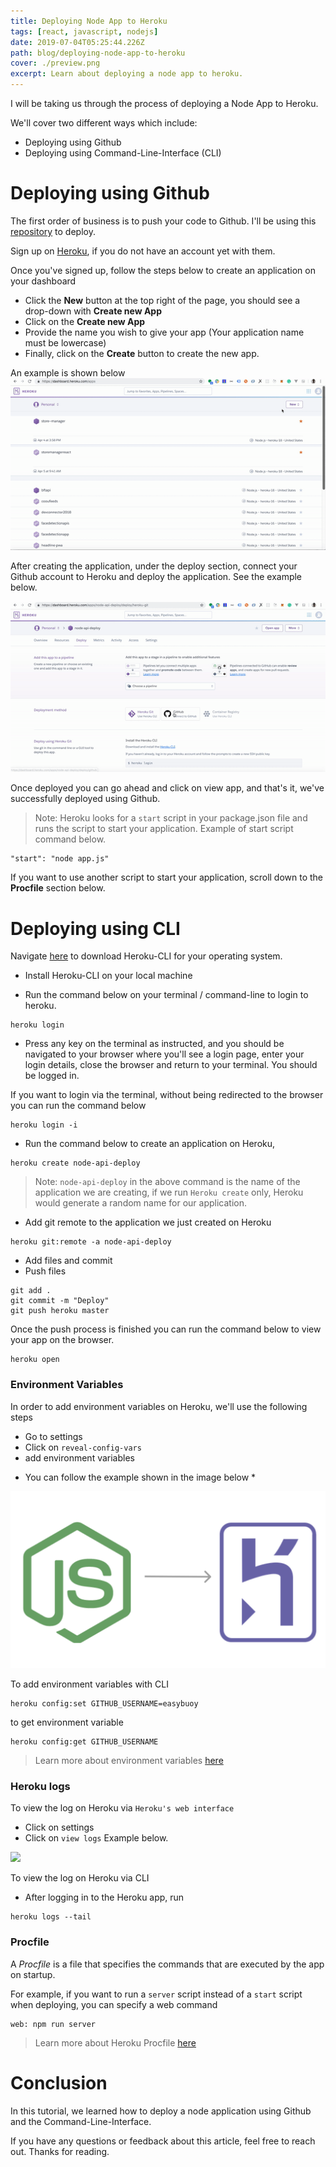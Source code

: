 ```yaml
---
title: Deploying Node App to Heroku
tags: [react, javascript, nodejs]
date: 2019-07-04T05:25:44.226Z
path: blog/deploying-node-app-to-heroku
cover: ./preview.png
excerpt: Learn about deploying a node app to heroku.
---
```

I will be taking us through the process of deploying a Node App to Heroku.

We'll cover two different ways  which include:
- Deploying using Github 
- Deploying using Command-Line-Interface (CLI) 


# Deploying using Github
The first order of business is to push your code to Github. I'll be using this [repository](https://github.com/Easybuoy/node-api-deploy/) to deploy.


Sign up on [Heroku](https://heroku.com), if you do not have an account yet with them.


Once you've signed up, follow the steps below to create an application on your dashboard 
- Click the **New** button at the top right of the page,  you should see a drop-down with **Create new App**
- Click on the **Create new App**
- Provide the name you wish to give your app (Your application name must be lowercase)
- Finally, click on the **Create** button to create the new app.

An example is shown below
![](./create-heroku-app.gif)

After creating the application, under the deploy section, connect your Github account to Heroku and deploy the application. See the example below.

![](./deploying.gif)

Once deployed you can go ahead and click on view app, and that's it, we've successfully deployed using Github.

> Note: Heroku looks for a `start` script in your package.json file and runs the script to start your application. Example of start script command below.

```
"start": "node app.js"
```
If you want to use another script to start your application, scroll down to the **Procfile** section below. 


# Deploying using CLI
Navigate [here](https://devcenter.heroku.com/articles/heroku-cli) to download Heroku-CLI for your operating system.


- Install Heroku-CLI on your local machine

- Run the command below on your terminal / command-line to login to heroku.

```
heroku login 
```

- Press any key on the terminal as instructed, and you should be navigated to your browser where you'll see a login page, enter your login details, close the browser and return to your terminal. You should be logged in.

If you want to login via the terminal, without being redirected to the browser you can run the command below 

```
heroku login -i
```

- Run the command below to create an application on Heroku,
 ```
heroku create node-api-deploy
``` 

> Note: `node-api-deploy` in the above command is the name of the application we are creating, if we run `Heroku create` only, Heroku would generate a random name for our application.

- Add git remote to the application we just created on Heroku

``` 
heroku git:remote -a node-api-deploy
```

- Add files and commit
- Push files 

```
git add .
git commit -m "Deploy"
git push heroku master
```
Once the push process is finished you can run the command below to view your app on the browser.
```
heroku open
```



### Environment Variables
In order to add environment variables on Heroku, we'll use the following steps
- Go to settings
- Click on `reveal-config-vars`
- add environment variables
* You can follow the example shown in the image below *

![](./preview.png)
<!-- ![](./environment-variables.gif) -->

To add environment variables with CLI
``` 
heroku config:set GITHUB_USERNAME=easybuoy
 ```

to get environment variable
```
heroku config:get GITHUB_USERNAME
```

> Learn more about environment variables [here](https://devcenter.heroku.com/articles/config-vars)

### Heroku logs
To view the log on Heroku via `Heroku's web interface` 
- Click on settings
- Click on `view logs`
Example below.

![](https://thepracticaldev.s3.amazonaws.com/i/52onozq39bx20m0e1p2n.gif)

To view the log on Heroku via CLI
- After logging in to the Heroku app, run 

```
heroku logs --tail
```

### Procfile
A *Procfile* is a file that specifies the commands that are executed by the app on startup.

For example, if you want to run a `server` script instead of a `start` script when deploying, you can specify a web command 
```
web: npm run server
```

> Learn more about Heroku Procfile [here](https://devcenter.heroku.com/articles/procfile)





# Conclusion
In this tutorial, we learned how to deploy a node application using Github and the Command-Line-Interface.

If you have any questions or feedback about this article, feel free to reach out.
Thanks for reading.